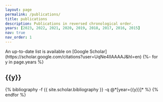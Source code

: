 ```yaml
---
layout: page
permalink: /publications/
title: publications
description: Publications in reversed chronological order. 
years: [2023, 2022, 2021, 2020, 2019, 2018, 2017, 2016, 2015]
nav: true
nav_order: 1
---
```

<!-- _pages/publications.md -->
<div class="publications">
An up-to-date list is available on [Google Scholar] (https://scholar.google.com/citations?user=UqNe4lIAAAAJ&hl=en)
{%- for y in page.years %}
  <h2 class="year">{{y}}</h2>
  {% bibliography -f {{ site.scholar.bibliography }} -q @*[year={{y}}]* %}
{% endfor %}

</div>
